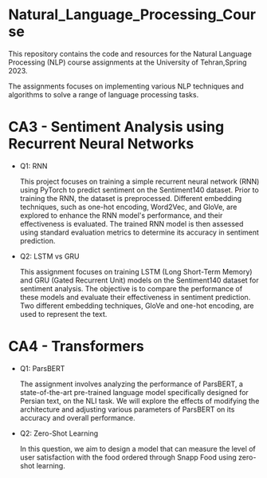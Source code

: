 # Natural_Language_Processing_Course
This repository contains the code and resources for the Natural Language Processing (NLP) course assignments at the  University of Tehran,Spring 2023. 

The assignments focuses on implementing various NLP techniques and algorithms to solve a range of language processing tasks.

# CA3 - Sentiment Analysis using Recurrent Neural Networks
  * Q1: RNN
    
     This project focuses on training a simple recurrent neural network (RNN) using PyTorch to predict sentiment on the Sentiment140 dataset. Prior to training the RNN, the dataset is preprocessed. Different embedding techniques, such as one-hot encoding, Word2Vec, and GloVe, are explored to enhance the RNN model's performance, and their effectiveness is evaluated. The trained RNN model is then assessed using standard evaluation metrics to determine its accuracy in sentiment prediction.
    
  * Q2: LSTM vs GRU

     This assignment focuses on training LSTM (Long Short-Term Memory) and GRU (Gated Recurrent Unit) models on the Sentiment140 dataset for sentiment analysis. The objective is to compare the performance of these models and evaluate their effectiveness in sentiment prediction. Two different embedding techniques, GloVe and one-hot encoding, are used to represent the text.

# CA4 - Transformers
  * Q1: ParsBERT 
  
     The assignment involves analyzing the performance of ParsBERT, a state-of-the-art pre-trained language model specifically designed for Persian text, on the NLI task. We will explore the effects of modifying the architecture and adjusting various parameters of ParsBERT on its accuracy and overall performance.
  * Q2: Zero-Shot Learning
 
     In this question, we aim to design a model that can measure the level of user satisfaction with the food ordered through Snapp Food using zero-shot learning.
  
